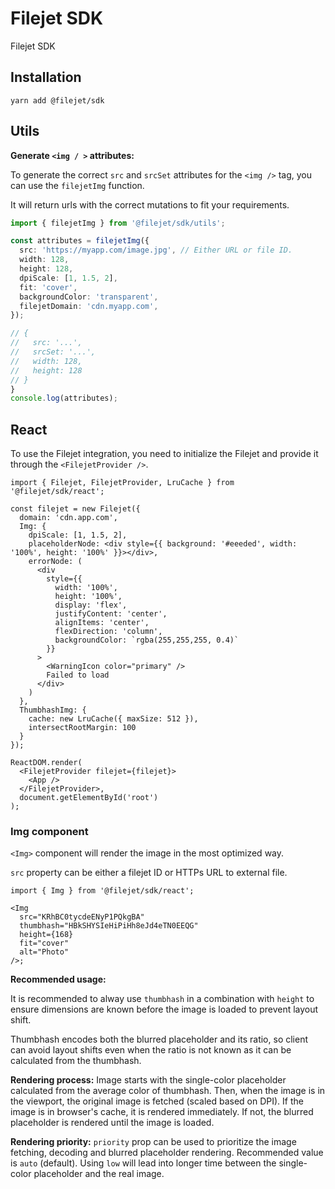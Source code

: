 # Filejet SDK

Filejet SDK

## Installation

```
yarn add @filejet/sdk
```

## Utils

**Generate `<img / >` attributes:**

To generate the correct `src` and `srcSet` attributes for the `<img />` tag, you can use the `filejetImg` function.

It will return urls with the correct mutations to fit your requirements.

```ts
import { filejetImg } from '@filejet/sdk/utils';

const attributes = filejetImg({
  src: 'https://myapp.com/image.jpg', // Either URL or file ID.
  width: 128,
  height: 128,
  dpiScale: [1, 1.5, 2],
  fit: 'cover',
  backgroundColor: 'transparent',
  filejetDomain: 'cdn.myapp.com',
});

// {
//   src: '...',
//   srcSet: '...',
//   width: 128,
//   height: 128
// }
}
console.log(attributes);
```

## React

To use the Filejet integration, you need to initialize the Filejet and
provide it through the `<FilejetProvider />`.

```tsx
import { Filejet, FilejetProvider, LruCache } from '@filejet/sdk/react';

const filejet = new Filejet({
  domain: 'cdn.app.com',
  Img: {
    dpiScale: [1, 1.5, 2],
    placeholderNode: <div style={{ background: '#eeeded', width: '100%', height: '100%' }}></div>,
    errorNode: (
      <div
        style={{
          width: '100%',
          height: '100%',
          display: 'flex',
          justifyContent: 'center',
          alignItems: 'center',
          flexDirection: 'column',
          backgroundColor: `rgba(255,255,255, 0.4)`
        }}
      >
        <WarningIcon color="primary" />
        Failed to load
      </div>
    )
  },
  ThumbhashImg: {
    cache: new LruCache({ maxSize: 512 }),
    intersectRootMargin: 100
  }
});

ReactDOM.render(
  <FilejetProvider filejet={filejet}>
    <App />
  </FilejetProvider>,
  document.getElementById('root')
);
```

### Img component

`<Img>` component will render the image in the most optimized way.

`src` property can be either a filejet ID or HTTPs URL to external file.

```tsx
import { Img } from '@filejet/sdk/react';

<Img
  src="KRhBC0tycdeENyP1PQkgBA"
  thumbhash="HBkSHYSIeHiPiHh8eJd4eTN0EEQG"
  height={168}
  fit="cover"
  alt="Photo"
/>;
```

**Recommended usage:**

It is recommended to alway use `thumbhash` in a combination with `height` to ensure dimensions are known before the image is loaded to prevent layout shift.

Thumbhash encodes both the blurred placeholder and its ratio, so client can avoid layout shifts even when the ratio is not known as it can be calculated from the thumbhash.

**Rendering process:**
Image starts with the single-color placeholder calculated from the average color of thumbhash. Then, when the image is in the viewport, the original image is fetched (scaled based on DPI). If the image is in browser's cache, it is rendered immediately. If not, the blurred placeholder is rendered until the image is loaded.

**Rendering priority:**
`priority` prop can be used to prioritize the image fetching, decoding and blurred placeholder rendering. Recommended value is `auto` (default). Using `low` will lead into longer time between the single-color placeholder and the real image.
